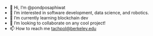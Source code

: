 - 👋 Hi, I’m @pondposaphiwat
- 👀 I’m interested in software development, data science, and robotics.
- 🌱 I’m currently learning blockchain dev
- 💞️ I’m looking to collaborate on any cool project!
- 📫 How to reach me tachpol@berkeley.edu

<!---
pondposaphiwat/pondposaphiwat is a ✨ special ✨ repository because its `README.md` (this file) appears on your GitHub profile.
You can click the Preview link to take a look at your changes.
--->
